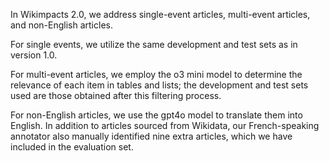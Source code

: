 In Wikimpacts 2.0, we address single-event articles, multi-event articles, and non-English articles.

For single events, we utilize the same development and test sets as in version 1.0.

For multi-event articles, we employ the o3 mini model to determine the relevance of each item in tables and lists; the development and test sets used are those obtained after this filtering process.

For non-English articles, we use the gpt4o model to translate them into English. In addition to articles sourced from Wikidata, our French-speaking annotator also manually identified nine extra articles, which we have included in the evaluation set.